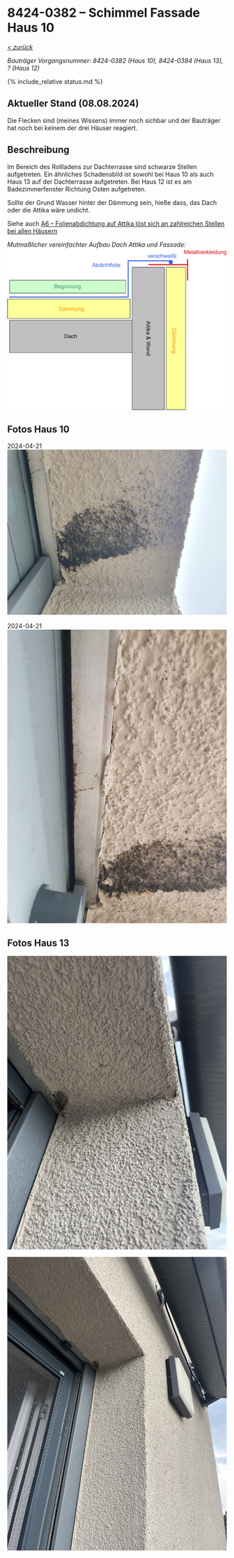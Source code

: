 # 8424-0382 &ndash; Schimmel Fassade Haus 10

_[&lt; zurück](../../index.md)_

_Bauträger Vorgangsnummer: 8424-0382 (Haus 10), 8424-0384 (Haus 13), ? (Haus 12)_

{% include_relative status.md %}

## Aktueller Stand (08.08.2024)

Die Flecken sind (meines Wissens) immer noch sichbar und der Bauträger hat noch
bei keinem der drei Häuser reagiert.

## Beschreibung

Im Bereich des Rollladens zur Dachterrasse sind schwarze Stellen aufgetreten.
Ein ähnliches Schadensbild ist sowohl bei Haus 10 als auch Haus 13 auf der Dachterrasse aufgetreten.
Bei Haus 12 ist es am Badezimmerfenster Richtung Osten aufgetreten.

Sollte der Grund Wasser hinter der Dämmung sein, hieße dass, das Dach oder die Attika wäre undicht.

Siehe auch [A6 &ndash; Folienabdichtung auf Attika löst sich an zahlreichen Stellen bei allen Häusern](../../A6/index.md)

_Mutmaßlicher vereinfachter Aufbau Dach Attika und Fassade:_
![](Diagramm_small.jpg)

## Fotos Haus 10

2024-04-21
![](20240421_160940_small.jpg)

2024-04-21
![](20240421_160946_small.jpg)

## Fotos Haus 13

![](Haus13.jpg)

![](Haus13b.jpg)
